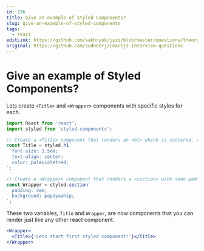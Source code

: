 ```yaml
---
id: 196
title: Give an example of Styled Components?
slug: give-an-example-of-styled-components
tags:
  - react
editLink: https://github.com/sakhnyuk/jsiq/blob/master/questions/theory/react/196.md
original: https://github.com/sudheerj/reactjs-interview-questions
---
```


# Give an example of Styled Components?

Lets create `<Title>` and `<Wrapper>` components with specific styles for each.

```javascript
import React from 'react';
import styled from 'styled-components';

// Create a <Title> component that renders an <h1> which is centered, red and sized at 1.5em
const Title = styled.h1`
  font-size: 1.5em;
  text-align: center;
  color: palevioletred;
`;

// Create a <Wrapper> component that renders a <section> with some padding and a papayawhip background
const Wrapper = styled.section`
  padding: 4em;
  background: papayawhip;
`;
```

These two variables, `Title` and `Wrapper`, are now components that you can render just like any other react component.

```jsx
<Wrapper>
  <Title>{'Lets start first styled component!'}</Title>
</Wrapper>
```